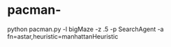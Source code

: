 # pacman-
python pacman.py -l bigMaze -z .5 -p SearchAgent -a fn=astar,heuristic=manhattanHeuristic 
